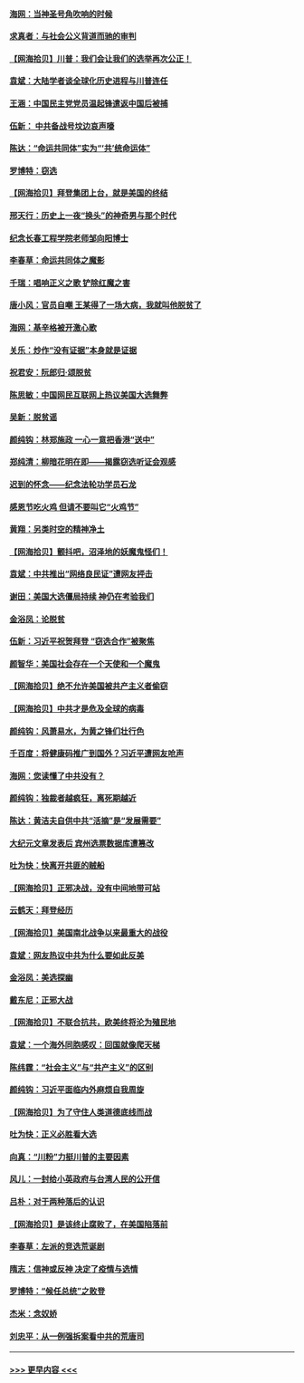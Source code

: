 #### [海网：当神圣号角吹响的时候](../pages/nsc993/n12595891.md?t=12050602) 
#### [求真者：与社会公义背道而驰的审判](../pages/nsc993/n12595868.md?t=12050602) 
#### [【网海拾贝】川普：我们会让我们的选举再次公正！](../pages/nsc993/n12594930.md?t=12050602) 
#### [袁斌：大陆学者谈全球化历史进程与川普连任](../pages/nsc993/n12594690.md?t=12050602) 
#### [王涵：中国民主党党员温起锋遣返中国后被捕](../pages/nsc993/n12594540.md?t=12050602) 
#### [伍新： 中共备战号坟边哀声嚎](../pages/nsc993/n12593086.md?t=12050602) 
#### [陈达：“命运共同体”实为“‘共’统命运体”](../pages/nsc993/n12590865.md?t=12050602) 
#### [罗博特：窃选](../pages/nsc993/n12590619.md?t=12050602) 
#### [【网海拾贝】拜登集团上台，就是美国的终结](../pages/nsc993/n12589725.md?t=12050602) 
#### [邢天行：历史上一夜“换头”的神奇男与那个时代](../pages/nsc993/n12589424.md?t=12050602) 
#### [纪念长春工程学院老师邹向阳博士](../pages/nsc993/n12585390.md?t=12050602) 
#### [李春草：命运共同体之魔影](../pages/nsc993/n12585026.md?t=12050602) 
#### [千瑞：唱响正义之歌 铲除红魔之害](../pages/nsc993/n12585002.md?t=12050602) 
#### [唐小风：官员自嘲 王某得了一场大病，我就叫他脱贫了](../pages/nsc993/n12584981.md?t=12050602) 
#### [海网：基辛格被开激心歌](../pages/nsc993/n12584946.md?t=12050602) 
#### [关乐：炒作“没有证据”本身就是证据](../pages/nsc993/n12583146.md?t=12050602) 
#### [祝君安：阮郎归‧颂脱贫](../pages/nsc993/n12583119.md?t=12050602) 
#### [陈思敏：中国网民互联网上热议美国大选舞弊](../pages/nsc993/n12582845.md?t=12050602) 
#### [吴新：脱贫谣](../pages/nsc993/n12580839.md?t=12050602) 
#### [颜纯钩：林郑施政 一心一意把香港“送中”](../pages/nsc993/n12580805.md?t=12050602) 
#### [郑纯清：柳暗花明在即——揭露窃选听证会观感](../pages/nsc993/n12580795.md?t=12050602) 
#### [迟到的怀念——纪念法轮功学员石龙](../pages/nsc993/n12580245.md?t=12050602) 
#### [感恩节吃火鸡  但请不要叫它“火鸡节”](../pages/nsc993/n12580252.md?t=12050602) 
#### [黄翔：另类时空的精神净土](../pages/nsc993/n12578638.md?t=12050602) 
#### [【网海拾贝】颤抖吧，沼泽地的妖魔鬼怪们！](../pages/nsc993/n12578552.md?t=12050602) 
#### [袁斌：中共推出“网络良民证”遭网友抨击](../pages/nsc993/n12578511.md?t=12050602) 
#### [谢田：美国大选僵局持续 神仍在考验我们](../pages/nsc993/n12577432.md?t=12050602) 
#### [金浴凤：论脱贫](../pages/nsc993/n12576386.md?t=12050602) 
#### [伍新：习近平祝贺拜登 “窃选合作”被聚焦](../pages/nsc993/n12576358.md?t=12050602) 
#### [颜智华：美国社会存在一个天使和一个魔鬼](../pages/nsc993/n12574299.md?t=12050602) 
#### [【网海拾贝】绝不允许美国被共产主义者偷窃](../pages/nsc993/n12573396.md?t=12050602) 
#### [【网海拾贝】中共才是危及全球的病毒](../pages/nsc993/n12571204.md?t=12050602) 
#### [颜纯钩：风萧易水，为黄之锋们壮行色](../pages/nsc993/n12571487.md?t=12050602) 
#### [千百度：将健康码推广到国外？习近平遭网友呛声](../pages/nsc993/n12570808.md?t=12050602) 
#### [海网：您读懂了中共没有？](../pages/nsc993/n12570487.md?t=12050602) 
#### [颜纯钩：独裁者越疯狂，离死期越近](../pages/nsc993/n12569055.md?t=12050602) 
#### [陈达：黄洁夫自供中共“活摘”是“发展需要”](../pages/nsc993/n12568541.md?t=12050602) 
#### [大纪元文章发表后 宾州选票数据库遭篡改](../pages/nsc993/n12568105.md?t=12050602) 
#### [吐为快：快离开共匪的贼船](../pages/nsc993/n12568462.md?t=12050602) 
#### [【网海拾贝】正邪决战，没有中间地带可站](../pages/nsc993/n12568439.md?t=12050602) 
#### [云鹤天：拜登经历](../pages/nsc993/n12567294.md?t=12050602) 
#### [【网海拾贝】美国南北战争以来最重大的战役](../pages/nsc993/n12567247.md?t=12050602) 
#### [袁斌：网友热议中共为什么要如此反美](../pages/nsc993/n12567162.md?t=12050602) 
#### [金浴凤：美选探幽](../pages/nsc993/n12567147.md?t=12050602) 
#### [戴东尼：正邪大战](../pages/nsc993/n12567033.md?t=12050602) 
#### [【网海拾贝】不联合抗共，欧美终将沦为殖民地](../pages/nsc993/n12565068.md?t=12050602) 
#### [袁斌：一个海外同胞感叹：回国就像爬天梯](../pages/nsc993/n12564986.md?t=12050602) 
#### [陈纬霆：“社会主义”与“共产主义”的区别](../pages/nsc993/n12562417.md?t=12050602) 
#### [颜纯钩：习近平面临内外麻烦自我周旋](../pages/nsc993/n12563356.md?t=12050602) 
#### [【网海拾贝】为了守住人类道德底线而战](../pages/nsc993/n12562542.md?t=12050602) 
#### [吐为快：正义必胜看大选](../pages/nsc993/n12561967.md?t=12050602) 
#### [向真：“川粉”力挺川普的主要因素](../pages/nsc993/n12560774.md?t=12050602) 
#### [风儿：一封给小英政府与台湾人民的公开信](../pages/nsc993/n12560581.md?t=12050602) 
#### [吕朴：对于两种落后的认识](../pages/nsc993/n12560492.md?t=12050602) 
#### [【网海拾贝】是该终止腐败了，在美国陷落前](../pages/nsc993/n12559936.md?t=12050602) 
#### [李春草：左派的竞选荒诞剧](../pages/nsc993/n12558380.md?t=12050602) 
#### [隋志：信神或反神 决定了疫情与选情](../pages/nsc993/n12558255.md?t=12050602) 
#### [罗博特：“候任总统”之败登](../pages/nsc993/n12558189.md?t=12050602) 
#### [杰米：念奴娇](../pages/nsc993/n12558174.md?t=12050602) 
#### [刘忠平：从一例强拆案看中共的荒唐司](../pages/nsc993/n12558036.md?t=12050602) 

----
#### [ >>> 更早内容 <<< ](../indexes/nsc993-earlier.md)
